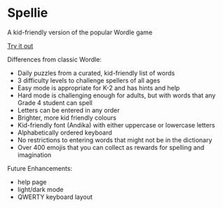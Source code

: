 # Spellie

A kid-friendly version of the popular Wordle game

[Try it out](https://spelliegame.com)

Differences from classic Wordle:

- Daily puzzles from a curated, kid-friendly list of words
- 3 difficulty levels to challenge spellers of all ages
- Easy mode is appropriate for K-2 and has hints and help
- Hard mode is challenging enough for adults, but with words that any Grade 4 student can spell
- Letters can be entered in any order
- Brighter, more kid friendly colours
- Kid-friendly font (Andika) with either uppercase or lowercase letters
- Alphabetically ordered keyboard
- No restrictions to entering words that might not be in the dictionary
- Over 400 emojis that you can collect as rewards for spelling and imagination

Future Enhancements:

- help page
- light/dark mode
- QWERTY keyboard layout
